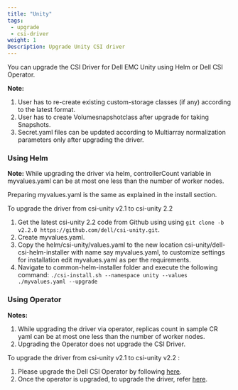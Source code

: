 ```yaml
---
title: "Unity"
tags:
 - upgrade
 - csi-driver
weight: 1
Description: Upgrade Unity CSI driver
---
```


You can upgrade the CSI Driver for Dell EMC Unity using Helm or Dell CSI Operator.

**Note:**
1. User has to re-create existing custom-storage classes (if any) according to the latest format.
2. User has to create Volumesnapshotclass after upgrade for taking Snapshots.
3. Secret.yaml files can be updated according to Multiarray normalization parameters only after upgrading the driver.
 
### Using Helm

**Note:** While upgrading the driver via helm, controllerCount variable in myvalues.yaml can be at most one less than the number of worker nodes.

Preparing myvalues.yaml is the same as explained in the install section.

To upgrade the driver from csi-unity v2.1 to csi-unity 2.2

1. Get the latest csi-unity 2.2 code from Github using using `git clone -b v2.2.0 https://github.com/dell/csi-unity.git`.
2. Create myvalues.yaml.
3. Copy the helm/csi-unity/values.yaml to the new location csi-unity/dell-csi-helm-installer with name say myvalues.yaml, to customize settings for installation edit myvalues.yaml as per the requirements.
4. Navigate to common-helm-installer folder and execute the following command:
   `./csi-install.sh --namespace unity --values ./myvalues.yaml --upgrade`

### Using Operator

**Notes:**
1. While upgrading the driver via operator, replicas count in sample CR yaml can be at most one less than the number of worker nodes.
2. Upgrading the Operator does not upgrade the CSI Driver.

To upgrade the driver from csi-unity v2.1 to csi-unity v2.2 :   

1. Please upgrade the Dell CSI Operator by following [here](./../operator).
2. Once the operator is upgraded, to upgrade the driver, refer [here](./../../../installation/operator/#update-csi-drivers).

